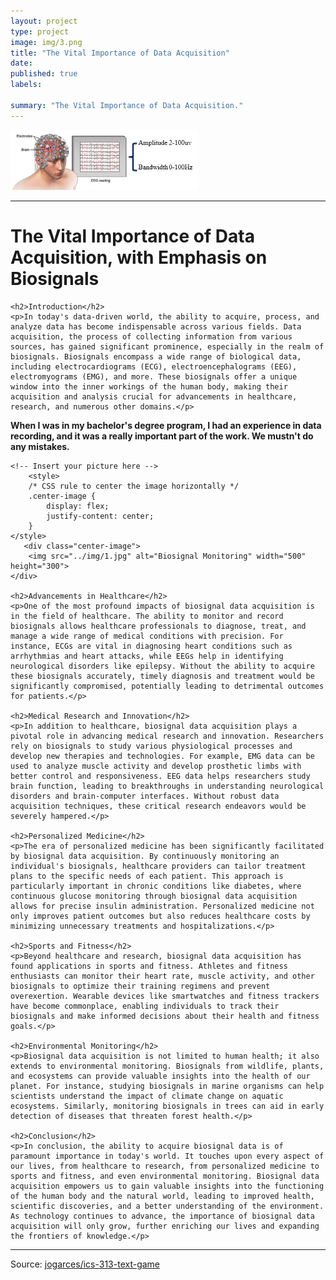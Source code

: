 ```yaml
---
layout: project
type: project
image: img/3.png
title: "The Vital Importance of Data Acquisition"
date: 
published: true
labels:

summary: "The Vital Importance of Data Acquisition."
---
```



<img class="img-fluid" src="../img/2.png" width="300" alt="Reduced Size Image">


<hr>


<head>
    <title>The Vital Importance of Data Acquisition, with Emphasis on Biosignals</title>
</head>


    
<body>
    <h1>The Vital Importance of Data Acquisition, with Emphasis on Biosignals</h1>

    <h2>Introduction</h2>
    <p>In today's data-driven world, the ability to acquire, process, and analyze data has become indispensable across various fields. Data acquisition, the process of collecting information from various sources, has gained significant prominence, especially in the realm of biosignals. Biosignals encompass a wide range of biological data, including electrocardiograms (ECG), electroencephalograms (EEG), electromyograms (EMG), and more. These biosignals offer a unique window into the inner workings of the human body, making their acquisition and analysis crucial for advancements in healthcare, research, and numerous other domains.</p>
<p><strong>When I was in my bachelor's degree program, I had an experience in data recording, and it was a really important part of the work. We mustn't do any mistakes.</strong></p>


    <!-- Insert your picture here -->
        <style>
        /* CSS rule to center the image horizontally */
        .center-image {
            display: flex;
            justify-content: center;
        }
    </style>
       <div class="center-image">
        <img src="../img/1.jpg" alt="Biosignal Monitoring" width="500" height="300">
    </div>

    <h2>Advancements in Healthcare</h2>
    <p>One of the most profound impacts of biosignal data acquisition is in the field of healthcare. The ability to monitor and record biosignals allows healthcare professionals to diagnose, treat, and manage a wide range of medical conditions with precision. For instance, ECGs are vital in diagnosing heart conditions such as arrhythmias and heart attacks, while EEGs help in identifying neurological disorders like epilepsy. Without the ability to acquire these biosignals accurately, timely diagnosis and treatment would be significantly compromised, potentially leading to detrimental outcomes for patients.</p>

    <h2>Medical Research and Innovation</h2>
    <p>In addition to healthcare, biosignal data acquisition plays a pivotal role in advancing medical research and innovation. Researchers rely on biosignals to study various physiological processes and develop new therapies and technologies. For example, EMG data can be used to analyze muscle activity and develop prosthetic limbs with better control and responsiveness. EEG data helps researchers study brain function, leading to breakthroughs in understanding neurological disorders and brain-computer interfaces. Without robust data acquisition techniques, these critical research endeavors would be severely hampered.</p>

    <h2>Personalized Medicine</h2>
    <p>The era of personalized medicine has been significantly facilitated by biosignal data acquisition. By continuously monitoring an individual's biosignals, healthcare providers can tailor treatment plans to the specific needs of each patient. This approach is particularly important in chronic conditions like diabetes, where continuous glucose monitoring through biosignal data acquisition allows for precise insulin administration. Personalized medicine not only improves patient outcomes but also reduces healthcare costs by minimizing unnecessary treatments and hospitalizations.</p>

    <h2>Sports and Fitness</h2>
    <p>Beyond healthcare and research, biosignal data acquisition has found applications in sports and fitness. Athletes and fitness enthusiasts can monitor their heart rate, muscle activity, and other biosignals to optimize their training regimens and prevent overexertion. Wearable devices like smartwatches and fitness trackers have become commonplace, enabling individuals to track their biosignals and make informed decisions about their health and fitness goals.</p>

    <h2>Environmental Monitoring</h2>
    <p>Biosignal data acquisition is not limited to human health; it also extends to environmental monitoring. Biosignals from wildlife, plants, and ecosystems can provide valuable insights into the health of our planet. For instance, studying biosignals in marine organisms can help scientists understand the impact of climate change on aquatic ecosystems. Similarly, monitoring biosignals in trees can aid in early detection of diseases that threaten forest health.</p>

    <h2>Conclusion</h2>
    <p>In conclusion, the ability to acquire biosignal data is of paramount importance in today's world. It touches upon every aspect of our lives, from healthcare to research, from personalized medicine to sports and fitness, and even environmental monitoring. Biosignal data acquisition empowers us to gain valuable insights into the functioning of the human body and the natural world, leading to improved health, scientific discoveries, and a better understanding of the environment. As technology continues to advance, the importance of biosignal data acquisition will only grow, further enriching our lives and expanding the frontiers of knowledge.</p>
</body>
</html>


<hr>

Source: <a href="https://github.com/jogarces/ics-313-text-game"><i class="large github icon "></i>jogarces/ics-313-text-game</a>
